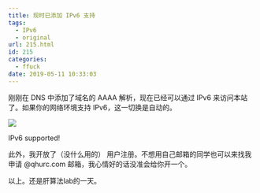 ```yaml
---
title: 现时已添加 IPv6 支持
tags:
  - IPv6
  - original
url: 215.html
id: 215
categories:
  - ffuck
date: 2019-05-11 10:33:03
---
```


刚刚在 DNS 中添加了域名的 AAAA 解析，现在已经可以通过 IPv6 来访问本站了。如果你的网络环境支持 IPv6，这一切换是自动的。

![](/images/ipv6.png)

IPv6 supported!

此外，我开放了（没什么用的） 用户注册。不想用自己邮箱的同学也可以来找我申请 @qhurc.com 邮箱，我心情好的话没准会给你开一个。

以上。还是肝算法lab的一天。